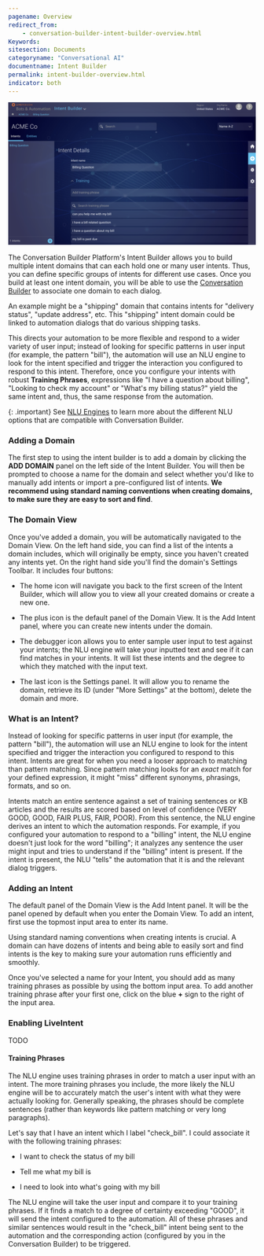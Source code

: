 ```yaml
---
pagename: Overview
redirect_from:
    - conversation-builder-intent-builder-overview.html
Keywords:
sitesection: Documents
categoryname: "Conversational AI"
documentname: Intent Builder
permalink: intent-builder-overview.html
indicator: both
---
```

<img  class="fancyimage" style="width:750px" src="img/ConvoBuilder/intentbuilder_main.png">

The Conversation Builder Platform's Intent Builder allows you to build multiple intent domains that can each hold one or many user intents. Thus, you can define specific groups of intents for different use cases. Once you build at least one intent domain, you will be able to use the [Conversation Builder](conversation-builder-conversation-builder-overview.html) to associate one domain to each dialog.

An example might be a "shipping" domain that contains intents for "delivery status", "update address", etc. This "shipping" intent domain could be linked to automation dialogs that do various shipping tasks.

This directs your automation to be more flexible and respond to a wider variety of user input; instead of looking for specific patterns in user input (for example, the pattern "bill"), the automation will use an NLU engine to look for the intent specified and trigger the interaction you configured to respond to this intent. Therefore, once you configure your intents with robust **Training Phrases**, expressions like "I have a question about billing", "Looking to check my account" or "What's my billing status?" yield the same intent and, thus, the same response from the automation.

{: .important}
See [NLU Engines](conversation-builder-intent-builder-nlu-engines.html) to learn more about the different NLU options that are compatible with Conversation Builder.

### Adding a Domain

The first step to using the intent builder is to add a domain by clicking the **ADD DOMAIN** panel on the left side of the Intent Builder. You will then be prompted to choose a name for the domain and select whether you'd like to manually add intents or import a pre-configured list of intents. **We recommend using standard naming conventions when creating domains, to make sure they are easy to sort and find**.

### The Domain View

Once you've added a domain, you will be automatically navigated to the Domain View. On the left hand side, you can find a list of the intents a domain includes, which will originally be empty, since you haven't created any intents yet. On the right hand side you'll find the domain's Settings Toolbar. It includes four buttons:

* The home icon will navigate you back to the first screen of the Intent Builder, which will allow you to view all your created domains or create a new one.

* The plus icon is the default panel of the Domain View. It is the Add Intent panel, where you can create new intents under the domain.

* The debugger icon allows you to enter sample user input to test against your intents; the NLU engine will take your inputted text and see if it can find matches in your intents. It will list these intents and the degree to which they matched with the input text.

* The last icon is the Settings panel. It will allow you to rename the domain, retrieve its ID (under "More Settings" at the bottom), delete the domain and more.

### What is an Intent?

Instead of looking for specific patterns in user input (for example, the pattern "bill"), the automation will use an NLU engine to look for the intent specified and trigger the interaction you configured to respond to this intent. Intents are great for when you need a looser approach to matching than pattern matching. Since pattern matching looks for an *exact* match for your defined expression, it might "miss" different synonyms, phrasings, formats, and so on.

Intents match an entire sentence against a set of training sentences or KB articles and the results are scored based on level of confidence (VERY GOOD, GOOD, FAIR PLUS, FAIR, POOR). From this sentence, the NLU engine derives an intent to which the automation responds. For example, if you configured your automation to respond to a "billing" intent, the NLU engine doesn't just look for the word "billing"; it analyzes any sentence the user might input and tries to understand if the "billing" intent is present. If the intent is present, the NLU "tells" the automation that it is and the relevant dialog triggers.

### Adding an Intent

The default panel of the Domain View is the Add Intent panel. It will be the panel opened by default when you enter the Domain View. To add an intent, first use the topmost input area to enter its name.

<div class="important">Using standard naming conventions when creating intents is crucial. A domain can have dozens of intents and being able to easily sort and find intents is the key to making sure your automation runs efficiently and smoothly.</div>

Once you've selected a name for your Intent, you should add as many training phrases as possible by using the bottom input area. To add another training phrase after your first one, click on the blue **+** sign to the right of the input area.

### Enabling LiveIntent

TODO

#### Training Phrases

The NLU engine uses training phrases in order to match a user input with an intent. The more training phrases you include, the more likely the NLU engine will be to accurately match the user's intent with what they were actually looking for. Generally speaking, the phrases should be complete sentences (rather than keywords like pattern matching or very long paragraphs).

Let's say that I have an intent which I label "check_bill". I could associate it with the following training phrases:

* I want to check the status of my bill

* Tell me what my bill is

* I need to look into what's going with my bill

The NLU engine will take the user input and compare it to your training phrases. If it finds a match to a degree of certainty exceeding "GOOD", it will send the intent configured to the automation. All of these phrases and similar sentences would result in the "check_bill" intent being sent to the automation and the corresponding action (configured by you in the Conversation Builder) to be triggered.
